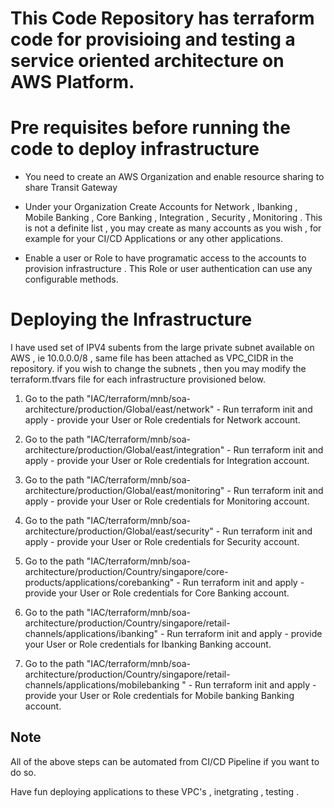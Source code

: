 # This Code Repository has terraform code for provisioing and testing a service oriented architecture on AWS Platform.

# Pre requisites before running the code to deploy infrastructure 

- You need to create an AWS Organization and enable resource sharing to share Transit Gateway
- Under your Organization Create Accounts for Network , Ibanking , Mobile Banking , Core Banking , Integration , Security , Monitoring . This is not a definite list , you may create as many accounts as you wish , for example for your CI/CD Applications or any other applications. 

- Enable a user or Role to have programatic access to the accounts to provision infrastructure . This Role or user authentication can use any configurable methods. 

# Deploying the Infrastructure 

I have used set of IPV4 subents from the large private subnet available on AWS , ie 10.0.0.0/8 , same file has been attached as VPC_CIDR in the repository. if you wish to change the subnets , then you may modify the terraform.tfvars file for each infrastructure provisioned below. 

1) Go to the path "IAC/terraform/mnb/soa-architecture/production/Global/east/network" - Run terraform init and apply - provide your User or Role credentials for Network account. 

2) Go to the path "IAC/terraform/mnb/soa-architecture/production/Global/east/integration" - Run terraform init and apply - provide your User or Role credentials for Integration account. 

3) Go to the path "IAC/terraform/mnb/soa-architecture/production/Global/east/monitoring" - Run terraform init and apply - provide your User or Role credentials for Monitoring account. 

4) Go to the path "IAC/terraform/mnb/soa-architecture/production/Global/east/security" - Run terraform init and apply - provide your User or Role credentials for Security account. 

5) Go to the path "IAC/terraform/mnb/soa-architecture/production/Country/singapore/core-products/applications/corebanking" - Run terraform init and apply - provide your User or Role credentials for Core Banking account. 

6) Go to the path "IAC/terraform/mnb/soa-architecture/production/Country/singapore/retail-channels/applications/ibanking" - Run terraform init and apply - provide your User or Role credentials for Ibanking Banking account.

7) Go to the path "IAC/terraform/mnb/soa-architecture/production/Country/singapore/retail-channels/applications/mobilebanking " - Run terraform init and apply - provide your User or Role credentials for Mobile banking Banking account.

## Note 

All of the above steps can be automated from CI/CD Pipeline if you want to do so. 

Have fun deploying applications to these VPC's , inetgrating , testing . 

